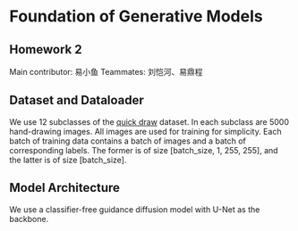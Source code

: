 # Foundation of Generative Models

## Homework 2

Main contributor: 易小鱼
Teammates: 刘恺河、易鼎程

## Dataset and Dataloader

We use 12 subclasses of the [quick draw](https://github.com/googlecreativelab/quickdraw-dataset) dataset. In each subclass are 5000 hand-drawing images. All images are used for training for simplicity.
Each batch of training data contains a batch of images and a batch of corresponding labels. The former is of size [batch_size, 1, 255, 255], and the latter is of size [batch_size].

## Model Architecture

We use a classifier-free guidance diffusion model with U-Net as the backbone. 
